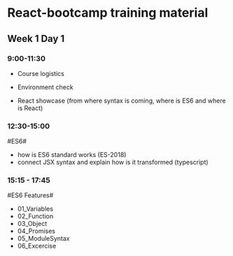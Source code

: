 # React-bootcamp training material

## Week 1 Day 1

### 9:00-11:30

* Course logistics

* Environment check

* React showcase (from where syntax is coming, where is ES6 and where is React)

### 12:30-15:00

#ES6#

* how is ES6 standard works (ES-2018)
* connect JSX syntax and explain how is it transformed (typescript)

### 15:15 - 17:45

#ES6 Features#

* 01_Variables
* 02_Function
* 03_Object
* 04_Promises
* 05_ModuleSyntax
* 06_Excercise
